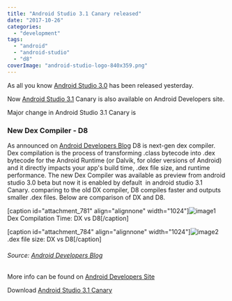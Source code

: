 ```yaml
---
title: "Android Studio 3.1 Canary released"
date: "2017-10-26"
categories: 
  - "development"
tags: 
  - "android"
  - "android-studio"
  - "d8"
coverImage: "android-studio-logo-840x359.png"
---
```


As all you know [Android Studio 3.0](https://developer.android.com/studio/releases/index.html#3-0-0) has been released yesterday.

Now [Android Studio 3.1](https://developer.android.com/studio/preview/features/index.html) Canary is also available on Android Developers site.

Major change in Android Studio 3.1 Canary is

### New Dex Compiler - D8

As announced on [Android Developers Blog](https://android-developers.googleblog.com/2017/08/next-generation-dex-compiler-now-in.html) D8 is next-gen dex compiler. Dex compilation is the process of transforming .class bytecode into .dex bytecode for the Android Runtime (or Dalvik, for older versions of Android) and it directly impacts your app's build time, .dex file size, and runtime performance. The new Dex Compiler was available as preview from android studio 3.0 beta but now it is enabled by default  in android studio 3.1 Canary. comparing to the old DX compiler, D8 compiles faster and outputs smaller .dex files. Below are comparison of DX and D8.

\[caption id="attachment\_781" align="alignnone" width="1024"\]![image1](https://afterroot.files.wordpress.com/2017/10/image1.png?w=1024) Dex Compilation Time: DX vs D8\[/caption\]

\[caption id="attachment\_784" align="alignnone" width="1024"\]![image2](https://afterroot.files.wordpress.com/2017/10/image2.png?w=1024) .dex file size: DX vs D8\[/caption\]

###### Source: [Android Developers Blog](https://android-developers.googleblog.com/2017/08/next-generation-dex-compiler-now-in.html)

More info can be found on [Android Developers Site](https://developer.android.com/studio/preview/features/index.html#simpleperf)

Download [Android Studio 3.1 Canary](https://developer.android.com/studio/preview/index.html)
